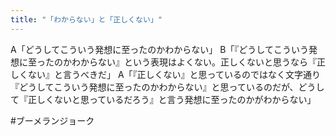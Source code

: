 ```yaml
---
title: "「わからない」と「正しくない」"
---
```


A「どうしてこういう発想に至ったのかわからない」
B「『どうしてこういう発想に至ったのかわからない』という表現はよくない。正しくないと思うなら『正しくない』と言うべきだ」
A「『正しくない』と思っているのではなく文字通り『どうしてこういう発想に至ったのかわからない』と思っているのだが、どうして『正しくないと思っているだろう』と言う発想に至ったのかがわからない」

#ブーメランジョーク
